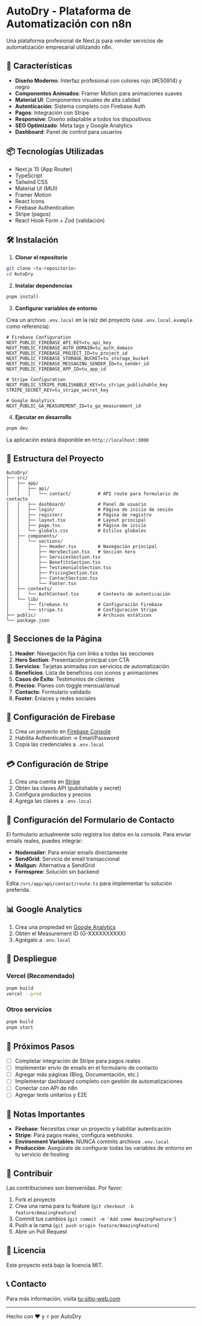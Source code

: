 # AutoDry - Plataforma de Automatización con n8n

Una plataforma profesional de Next.js para vender servicios de automatización empresarial utilizando n8n.

## 🚀 Características

- **Diseño Moderno**: Interfaz profesional con colores rojo (#E50914) y negro
- **Componentes Animados**: Framer Motion para animaciones suaves
- **Material UI**: Componentes visuales de alta calidad
- **Autenticación**: Sistema completo con Firebase Auth
- **Pagos**: Integración con Stripe
- **Responsive**: Diseño adaptable a todos los dispositivos
- **SEO Optimizado**: Meta tags y Google Analytics
- **Dashboard**: Panel de control para usuarios

## 📦 Tecnologías Utilizadas

- Next.js 15 (App Router)
- TypeScript
- Tailwind CSS
- Material UI (MUI)
- Framer Motion
- React Icons
- Firebase Authentication
- Stripe (pagos)
- React Hook Form + Zod (validación)

## 🛠️ Instalación

1. **Clonar el repositorio**
```bash
git clone <tu-repositorio>
cd AutoDry
```

2. **Instalar dependencias**
```bash
pnpm install
```

3. **Configurar variables de entorno**

Crea un archivo `.env.local` en la raíz del proyecto (usa `.env.local.example` como referencia):

```env
# Firebase Configuration
NEXT_PUBLIC_FIREBASE_API_KEY=tu_api_key
NEXT_PUBLIC_FIREBASE_AUTH_DOMAIN=tu_auth_domain
NEXT_PUBLIC_FIREBASE_PROJECT_ID=tu_project_id
NEXT_PUBLIC_FIREBASE_STORAGE_BUCKET=tu_storage_bucket
NEXT_PUBLIC_FIREBASE_MESSAGING_SENDER_ID=tu_sender_id
NEXT_PUBLIC_FIREBASE_APP_ID=tu_app_id

# Stripe Configuration
NEXT_PUBLIC_STRIPE_PUBLISHABLE_KEY=tu_stripe_publishable_key
STRIPE_SECRET_KEY=tu_stripe_secret_key

# Google Analytics
NEXT_PUBLIC_GA_MEASUREMENT_ID=tu_ga_measurement_id
```

4. **Ejecutar en desarrollo**
```bash
pnpm dev
```

La aplicación estará disponible en `http://localhost:3000`

## 📁 Estructura del Proyecto

```
AutoDry/
├── src/
│   ├── app/
│   │   ├── api/
│   │   │   └── contact/          # API route para formulario de contacto
│   │   ├── dashboard/            # Panel de usuario
│   │   ├── login/                # Página de inicio de sesión
│   │   ├── register/             # Página de registro
│   │   ├── layout.tsx            # Layout principal
│   │   ├── page.tsx              # Página de inicio
│   │   └── globals.css           # Estilos globales
│   ├── components/
│   │   └── sections/
│   │       ├── Header.tsx        # Navegación principal
│   │       ├── HeroSection.tsx   # Sección hero
│   │       ├── ServicesSection.tsx
│   │       ├── BenefitsSection.tsx
│   │       ├── TestimonialsSection.tsx
│   │       ├── PricingSection.tsx
│   │       ├── ContactSection.tsx
│   │       └── Footer.tsx
│   ├── contexts/
│   │   └── AuthContext.tsx       # Contexto de autenticación
│   └── lib/
│       ├── firebase.ts           # Configuración Firebase
│       └── stripe.ts             # Configuración Stripe
├── public/                       # Archivos estáticos
└── package.json
```

## 🎨 Secciones de la Página

1. **Header**: Navegación fija con links a todas las secciones
2. **Hero Section**: Presentación principal con CTA
3. **Servicios**: Tarjetas animadas con servicios de automatización
4. **Beneficios**: Lista de beneficios con iconos y animaciones
5. **Casos de Éxito**: Testimonios de clientes
6. **Precios**: Planes con toggle mensual/anual
7. **Contacto**: Formulario validado
8. **Footer**: Enlaces y redes sociales

## 🔐 Configuración de Firebase

1. Crea un proyecto en [Firebase Console](https://console.firebase.google.com/)
2. Habilita Authentication → Email/Password
3. Copia las credenciales a `.env.local`

## 💳 Configuración de Stripe

1. Crea una cuenta en [Stripe](https://stripe.com/)
2. Obtén las claves API (publishable y secret)
3. Configura productos y precios
4. Agrega las claves a `.env.local`

## 📧 Configuración del Formulario de Contacto

El formulario actualmente solo registra los datos en la consola. Para enviar emails reales, puedes integrar:

- **Nodemailer**: Para enviar emails directamente
- **SendGrid**: Servicio de email transaccional
- **Mailgun**: Alternativa a SendGrid
- **Formspree**: Solución sin backend

Edita `/src/app/api/contact/route.ts` para implementar tu solución preferida.

## 📊 Google Analytics

1. Crea una propiedad en [Google Analytics](https://analytics.google.com/)
2. Obtén el Measurement ID (G-XXXXXXXXXX)
3. Agrégalo a `.env.local`

## 🚀 Despliegue

### Vercel (Recomendado)

```bash
pnpm build
vercel --prod
```

### Otros servicios

```bash
pnpm build
pnpm start
```

## 🎯 Próximos Pasos

- [ ] Completar integración de Stripe para pagos reales
- [ ] Implementar envío de emails en el formulario de contacto
- [ ] Agregar más páginas (Blog, Documentación, etc.)
- [ ] Implementar dashboard completo con gestión de automatizaciones
- [ ] Conectar con API de n8n
- [ ] Agregar tests unitarios y E2E

## 📝 Notas Importantes

- **Firebase**: Necesitas crear un proyecto y habilitar autenticación
- **Stripe**: Para pagos reales, configura webhooks
- **Environment Variables**: NUNCA commits archivos `.env.local`
- **Producción**: Asegúrate de configurar todas las variables de entorno en tu servicio de hosting

## 🤝 Contribuir

Las contribuciones son bienvenidas. Por favor:

1. Fork el proyecto
2. Crea una rama para tu feature (`git checkout -b feature/AmazingFeature`)
3. Commit tus cambios (`git commit -m 'Add some AmazingFeature'`)
4. Push a la rama (`git push origin feature/AmazingFeature`)
5. Abre un Pull Request

## 📄 Licencia

Este proyecto está bajo la licencia MIT.

## 📞 Contacto

Para más información, visita [tu-sitio-web.com](https://tu-sitio-web.com)

---

Hecho con ❤️ y ⚡ por AutoDry
